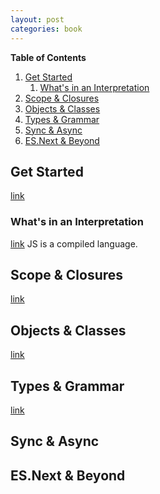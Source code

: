 ```yaml
---
layout: post
categories: book
---
```

**Table of Contents**

1. [Get Started](#get-started)
	1. [What's in an Interpretation](#whats-in-an-interpretation)
1. [Scope & Closures](#scope%C2%A0-closures)
1. [Objects & Classes](#objects--classes)
1. [Types & Grammar](#types--grammar)
1. [Sync & Async](#sync--async)
1. [ES.Next & Beyond](#esnext--beyond)

## Get Started
[link](https://github.com/getify/You-Dont-Know-JS/blob/2nd-ed/get-started/README.md)
### What's in an Interpretation 
[link](https://github.com/getify/You-Dont-Know-JS/blob/2nd-ed/get-started/ch1.md#whats-in-an-interpretation)
JS is a compiled language.


## Scope & Closures
[link](https://github.com/getify/You-Dont-Know-JS/blob/2nd-ed/scope-closures/README.md)


## Objects & Classes
[link](https://github.com/getify/You-Dont-Know-JS/blob/2nd-ed/objects-classes/README.md)


## Types & Grammar
[link](https://github.com/getify/You-Dont-Know-JS/blob/2nd-ed/types-grammar/README.md)


## Sync & Async


## ES.Next & Beyond